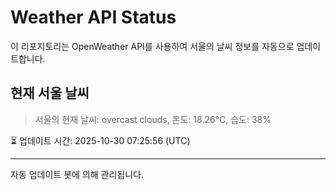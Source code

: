 
# Weather API Status

이 리포지토리는 OpenWeather API를 사용하여 서울의 날씨 정보를 자동으로 업데이트합니다.

## 현재 서울 날씨
> 서울의 현재 날씨: overcast clouds, 온도: 18.26°C, 습도: 38%

⏳ 업데이트 시간: 2025-10-30 07:25:56 (UTC)

---
자동 업데이트 봇에 의해 관리됩니다.
